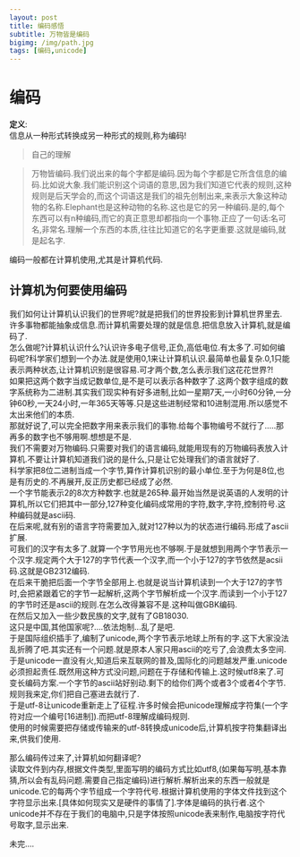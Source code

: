 ```yaml
---
layout: post
title: 编码感悟
subtitle: 万物皆是编码
bigimg: /img/path.jpg
tags: [编码,unicode]
---
```


# 编码
**定义**:  
信息从一种形式转换成另一种形式的规则,称为编码!
> 自己的理解

> 万物皆编码.我们说出来的每个字都是编码.因为每个字都是它所含信息的编码.比如说大象.我们能识别这个词语的意思,因为我们知道它代表的规则,这种规则是后天学会的,而这个词语这是我们的祖先创制出来,来表示大象这种动物的名称.Elephant也是这种动物的名称.这也是它的另一种编码.是的,每个东西可以有n种编码,而它的真正意思却都指向一个事物.正应了一句话:名可名,非常名.理解一个东西的本质,往往比知道它的名字更重要.这就是编码,就是起名字.

编码一般都在计算机使用,尤其是计算机代码.
## 计算机为何要使用编码
我们如何让计算机认识我们的世界呢?就是把我们的世界投影到计算机世界里去.  
许多事物都能抽象成信息.而计算机需要处理的就是信息.把信息放入计算机,就是编码了.  
怎么做呢?计算机认识什么?认识许多电子信号,正负,高低电位.有太多了.可如何编码呢?科学家们想到一个办法.就是使用0,1来让计算机认识.最简单也最复杂.0,1只能表示两种状态,让计算机识别是很容易.可才两个数,怎么表示我们这花花世界?!  
如果把这两个数字当成记数单位,是不是可以表示各种数字了.这两个数字组成的数字系统称为二进制.其实我们现实种有好多进制,比如一星期7天,一小时60分钟,一分钟60秒,一天24小时,一年365天等等.只是这些进制经常和10进制混用.所以感觉不太出来他们的本质.  
那就好说了,可以完全把数字用来表示我们的事物.给每个事物编号不就行了.....那再多的数字也不够用啊.想想是不是.  
我们不需要对万物编码.只需要对我们的语言编码,就能用现有的万物编码表放入计算机.不要让计算机知道我们说的是什么,只是让它处理我们的语言就好了.  
科学家把8位二进制当成一个字节,算作计算机识别的最小单位.至于为何是8位,也是有历史的.不再展开,反正历史都已经成了必然.  
一个字节能表示2的8次方种数字.也就是265种.最开始当然是说英语的人发明的计算机,所以它们把其中一部分,127种变化编码成常用的字符,数字,字符,控制符号.这种编码就是ascii码.  
在后来呢,就有别的语言字符需要加入,就对127种以为的状态进行编码.形成了ascii扩展.  
可我们的汉字有太多了.就算一个字节用光也不够啊.于是就想到用两个字节表示一个汉字.规定两个大于127的字节代表一个汉字,而一个小于127的字节依然是acsii码.这就是GB2312编码.  
在后来干脆把后面一个字节全部用上.也就是说当计算机读到一个大于127的字节时,会把紧跟着它的字节一起解析,这两个字节解析成一个汉字.而读到一个小于127的字节时还是ascii的规则.在怎么改得兼容不是.这种叫做GBK编码.  
在然后又加入一些少数民族的文字,就有了GB18030.  
这只是中国,其他国家呢?....依法炮制...乱了是吧.  
于是国际组织插手了,编制了unicode,两个字节表示地球上所有的字.这下大家没法乱折腾了吧.其实还有一个问题.就是原本人家只用ascii的吃亏了,会浪费太多空间.  
于是unicode一直没有火,知道后来互联网的普及,国际化的问题越发严重.unicode必须担起责任.既然用这种方式没问题,问题在于存储和传输上.这时候utf8来了.可变长编码方案.一个字节的ascii站好别动.剩下的给你们两个或者3个或者4个字节.规则我来定,你们把自己塞进去就行了.  
于是utf-8让unicode重新走上了征程.许多时候会把unicode理解成字符集(一个字符对应一个编号[16进制]).而把utf-8理解成编码规则.  
使用的时候需要把存储或传输来的utf-8转换成unicode后,计算机按字符集翻译出来,供我们使用.  

那么编码传过来了,计算机如何翻译呢?  
读取文件到内存,根据文件类型,里面写明的编码方式比如utf8,(如果每写明,基本靠猜,所以会有乱码问题.需要自己指定编码)进行解析.解析出来的东西一般就是unicode.它的每两个字节组成一个字符代号.根据计算机使用的字体文件找到这个字符显示出来.[具体如何现实又是硬件的事情了].字体是编码的执行者.这个unicode并不存在于我们的电脑中,只是字体按照unicode表来制作,电脑按字符代号取字,显示出来.  

未完....